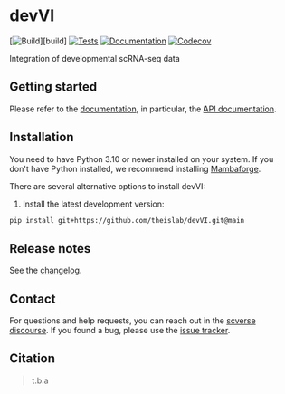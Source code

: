 # devVI

[![Build][badge-build]][build]
[![Tests][badge-tests]][tests]
[![Documentation][badge-docs]][documentation]
[![Codecov][badge-codecov]][codecov]

[badge-build]: https://img.shields.io/github/actions/workflow/status/theislab/devVI/build.yaml?branch=main&style=flat&logo=github&label=Build%20checks
[badge-tests]: https://img.shields.io/github/actions/workflow/status/theislab/devVI/test.yaml?branch=main&style=flat&logo=github&label=Tests
[badge-docs]: https://img.shields.io/readthedocs/devvi/latest.svg?label=Read%20the%20Docs
[badge-codecov]: https://codecov.io/gh/theislab/devVI/graph/badge.svg?token=fDsBzRodRK

Integration of developmental scRNA-seq data

## Getting started

Please refer to the [documentation][],
in particular, the [API documentation][].

## Installation

You need to have Python 3.10 or newer installed on your system.
If you don't have Python installed, we recommend installing [Mambaforge][].

There are several alternative options to install devVI:

<!--
1) Install the latest release of `devVI` from [PyPI][]:

```bash
pip install devVI
```
-->

1. Install the latest development version:

```bash
pip install git+https://github.com/theislab/devVI.git@main
```

## Release notes

See the [changelog][].

## Contact

For questions and help requests, you can reach out in the [scverse discourse][].
If you found a bug, please use the [issue tracker][].

## Citation

> t.b.a

[mambaforge]: https://github.com/conda-forge/miniforge#mambaforge
[scverse discourse]: https://discourse.scverse.org/
[issue tracker]: https://github.com/theislab/devVI/issues
[tests]: https://github.com/theislab/devVI/actions/workflows/test.yml
[documentation]: https://devVI.readthedocs.io
[changelog]: https://devVI.readthedocs.io/en/latest/changelog.html
[api documentation]: https://devVI.readthedocs.io/en/latest/api.html
[pypi]: https://pypi.org/project/devVI
[codecov]: https://codecov.io/gh/theislab/devVI
